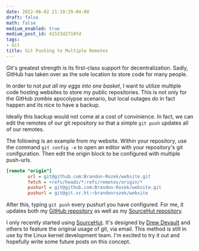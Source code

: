 ```yaml
---
date: 2022-06-02 21:19:29-04:00
draft: false
math: false
medium_enabled: true
medium_post_id: 41533d2710fd
tags:
- Git
title: Git Pushing to Multiple Remotes
---
```


Git's greatest strength is its first-class support for decentralization.
Sadly, GitHub has taken over as the sole location to store code for many
people.

In order to not *put all my eggs into one basket*, I want to utilize multiple
code hosting websites to store my public repositories.
This is not only for the GitHub zombie apocolypse scenario, but local
outages do in fact happen and its nice to have a backup.

Ideally this backup would not come at a cost of convinience. In fact,
we can edit the remotes of our git repository so that a simple
`git push` updates all of our remotes.


The following is an example from my website.
Within your repository, use the command `git config -e` to open an editor with your
repository's git conifguration. Then edit the origin block to be configured
with multiple push-urls.
```ini
[remote "origin"]
        url = git@github.com:Brandon-Rozek/website.git 
        fetch = +refs/heads/*:refs/remotes/origin/*
        pushurl = git@github.com:Brandon-Rozek/website.git
        pushurl = git@git.sr.ht:~brandonrozek/website
```

After this, typing `git push` every pushurl you have configured.
For me, it updates both my [GitHub repository](https://github.com/brandon-rozek/website)
as well as my [SourceHut repository](https://sr.ht/~brandonrozek/website/).

I only recently started using [SourceHut](https://sr.ht/). 
It's designed by [Drew Devault](https://drewdevault.com/)
and others to feature the original usage of git, via email.
This method is still in use by the Linux kernel development team.
I'm excited to try it out and hopefully write some future posts on this concept.